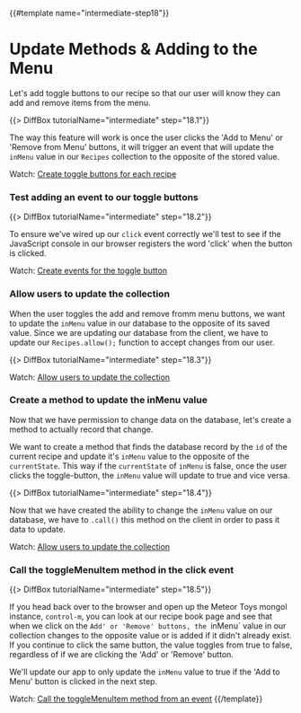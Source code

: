 {{#template name="intermediate-step18"}}

# Update Methods &amp; Adding to the Menu

Let's add toggle buttons to our recipe so that our user will know they can add and remove items from the menu.

<!-- add buttons -->
{{> DiffBox tutorialName="intermediate" step="18.1"}}

The way this feature will work is once the user clicks the 'Add to Menu' or 'Remove from Menu' buttons, it will trigger an event that will update the `inMenu` value in our `Recipes` collection to the opposite of the stored value.

Watch: [Create toggle buttons for each recipe](https://youtu.be/DuRcJS72Eqo "Level Up Tutorials: Intermediate Meteor Tutorial #18 - Youtube")

### Test adding an event to our toggle buttons

{{> DiffBox tutorialName="intermediate" step="18.2"}}

To ensure we've wired up our `click` event correctly we'll test to see if the JavaScript console in our browser registers the word 'click' when the button is clicked.

Watch: [Create events for the toggle button](https://youtu.be/DuRcJS72Eqo?t=2m28s "Level Up Tutorials: Intermediate Meteor Tutorial #18 - Youtube")

### Allow users to update the collection 

When the user toggles the add and remove fromm menu buttons, we want to update the `inMenu` value in our database to the opposite of its saved value. Since we are updating our database from the client, we have to update our `Recipes.allow();` function to accept changes from our user.

{{> DiffBox tutorialName="intermediate" step="18.3"}}

Watch: [Allow users to update the collection](https://youtu.be/DuRcJS72Eqo?t=3m45s "Level Up Tutorials: Intermediate Meteor Tutorial #18 - Youtube")

### Create a method to update the inMenu value

Now that we have permission to change data on the database, let's create a method to actually record that change.

We want to create a method that finds the database record by the `id` of the current recipe and update it's `inMenu` value to the opposite of the `currentState`. This way if the `currentState` of `inMenu` is false, once the user clicks the toggle-button, the `inMenu` value will update to true and vice versa.

{{> DiffBox tutorialName="intermediate" step="18.4"}}

Now that we have created the ability to change the `inMenu` value on our database, we have to `.call()` this method on the client in order to pass it data to update.

Watch: [Allow users to update the collection](https://youtu.be/DuRcJS72Eqo?t=4m56s "Level Up Tutorials: Intermediate Meteor Tutorial #18 - Youtube")

### Call the toggleMenuItem method in the click event

{{> DiffBox tutorialName="intermediate" step="18.5"}}

If you head back over to the browser and open up the Meteor Toys mongol instance, `control-m`, you can look at our recipe book page and see that when we click on the `Add' or 'Remove' buttons, the `inMenu` value in our collection changes to the opposite value or is added if it didn't already exist. If you continue to click the same button, the value toggles from true to false, regardless of if we are clicking the 'Add' or 'Remove' button.  

We'll update our app to only update the `inMenu` value to true if the 'Add to Menu' button is clicked in the next step.

Watch: [Call the toggleMenuItem method from an event](https://youtu.be/DuRcJS72Eqo?t=6m45s "Level Up Tutorials: Intermediate Meteor Tutorial #18 - Youtube")
{{/template}}
